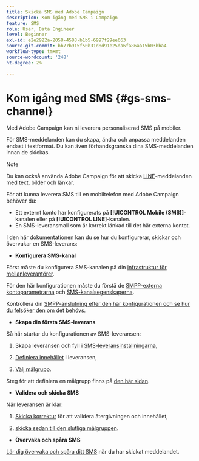 ```yaml
---
title: Skicka SMS med Adobe Campaign
description: Kom igång med SMS i Campaign
feature: SMS
role: User, Data Engineer
level: Beginner
exl-id: e2e2922a-2058-4588-b1b5-6997f29ee663
source-git-commit: bb77b915f50b31d8d91e25da6fa86aa15b03bba4
workflow-type: tm+mt
source-wordcount: '248'
ht-degree: 2%

---
```


# Kom igång med SMS {#gs-sms-channel}

Med Adobe Campaign kan ni leverera personaliserad SMS på mobiler.

För SMS-meddelanden kan du skapa, ändra och anpassa meddelanden endast i textformat. Du kan även förhandsgranska dina SMS-meddelanden innan de skickas.

>[!NOTE]
>
>Du kan också använda Adobe Campaign för att skicka [LINE](../../send/line.md)-meddelanden med text, bilder och länkar.

För att kunna leverera SMS till en mobiltelefon med Adobe Campaign behöver du:

* Ett externt konto har konfigurerats på **[!UICONTROL Mobile (SMS)]**-kanalen eller på **[!UICONTROL LINE]**-kanalen.
* En SMS-leveransmall som är korrekt länkad till det här externa kontot.

I den här dokumentationen kan du se hur du konfigurerar, skickar och övervakar en SMS-leverans:

* **Konfigurera SMS-kanal**

Först måste du konfigurera SMS-kanalen på din [infrastruktur för mellanleverantörer](sms-mid-sourcing.md).

<!--The steps depend on the platform: either you have [a standalone instance](sms-standalone-instance.md) or you are in [a mid-sourcing infrastructure](sms-mid-sourcing.md).-->

För den här konfigurationen måste du förstå de [SMPP-externa kontoparametrarna](smpp-external-account.md) och [SMS-kanalsegenskaperna](sms-channel.md).

Kontrollera din [SMPP-anslutning efter den här konfigurationen och se hur du felsöker den om det behövs](smpp-connection.md).

* **Skapa din första SMS-leverans**

Så här startar du konfigurationen av SMS-leveransen:

1. Skapa leveransen och fyll i [SMS-leveransinställningarna](sms-delivery-settings.md),

1. [Definiera innehållet](sms-content.md) i leveransen,

1. [Välj målgrupp](sms-audience.md).

Steg för att definiera en målgrupp finns på [den här sidan](../../audiences/create-audiences.md).

* **Validera och skicka SMS**

När leveransen är klar:

1. [Skicka korrektur](sms-proofs.md) för att validera återgivningen och innehållet,

1. [skicka sedan till den slutliga målgruppen](sms-send.md).

* **Övervaka och spåra SMS**

[Lär dig övervaka och spåra ditt SMS](sms-monitor.md) när du har skickat meddelandet.
